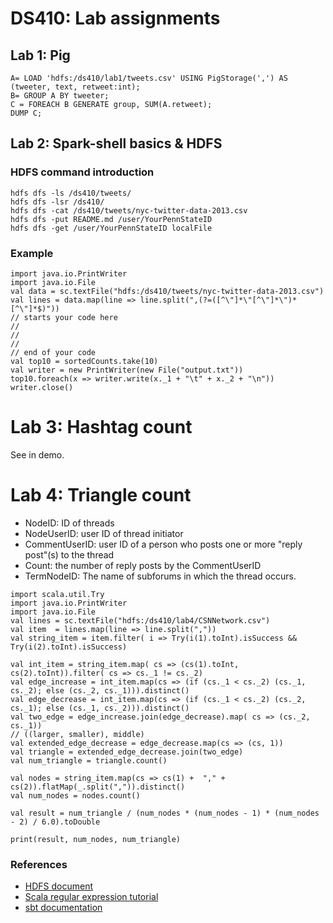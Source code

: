 # DS410: Lab assignments

## Lab 1: Pig

```
A= LOAD 'hdfs:/ds410/lab1/tweets.csv' USING PigStorage(',') AS (tweeter, text, retweet:int);
B= GROUP A BY tweeter;
C = FOREACH B GENERATE group, SUM(A.retweet);
DUMP C;
```

## Lab 2: Spark-shell basics & HDFS

### HDFS command introduction
```
hdfs dfs -ls /ds410/tweets/
hdfs dfs -lsr /ds410/
hdfs dfs -cat /ds410/tweets/nyc-twitter-data-2013.csv
hdfs dfs -put README.md /user/YourPennStateID
hdfs dfs -get /user/YourPennStateID localFile
```

### Example

```
import java.io.PrintWriter
import java.io.File
val data = sc.textFile("hdfs:/ds410/tweets/nyc-twitter-data-2013.csv")
val lines = data.map(line => line.split(",(?=([^\"]*\"[^\"]*\")*[^\"]*$)"))
// starts your code here
//
//
//
// end of your code
val top10 = sortedCounts.take(10)
val writer = new PrintWriter(new File("output.txt"))
top10.foreach(x => writer.write(x._1 + "\t" + x._2 + "\n"))
writer.close()
```
# Lab 3: Hashtag count
See in demo.

# Lab 4: Triangle count

* NodeID: ID of threads
* NodeUserID: user ID of thread initiator
* CommentUserID: user ID of a person who posts one or more "reply post"(s) to the thread
* Count: the number of reply posts by the CommentUserID
* TermNodeID: The name of subforums in which the thread occurs.

```
import scala.util.Try
import java.io.PrintWriter
import java.io.File
val lines = sc.textFile("hdfs:/ds410/lab4/CSNNetwork.csv")
val item  = lines.map(line => line.split(","))
val string_item = item.filter( i => Try(i(1).toInt).isSuccess && Try(i(2).toInt).isSuccess)

val int_item = string_item.map( cs => (cs(1).toInt, cs(2).toInt)).filter( cs => cs._1 != cs._2)
val edge_increase = int_item.map(cs => (if (cs._1 < cs._2) (cs._1, cs._2); else (cs._2, cs._1))).distinct()
val edge_decrease = int_item.map(cs => (if (cs._1 < cs._2) (cs._2, cs._1); else (cs._1, cs._2))).distinct()
val two_edge = edge_increase.join(edge_decrease).map( cs => (cs._2, cs._1))
// ((larger, smaller), middle)
val extended_edge_decrease = edge_decrease.map(cs => (cs, 1))
val triangle = extended_edge_decrease.join(two_edge)
val num_triangle = triangle.count()

val nodes = string_item.map(cs => cs(1) +  "," + cs(2)).flatMap(_.split(",")).distinct()
val num_nodes = nodes.count()

val result = num_triangle / (num_nodes * (num_nodes - 1) * (num_nodes - 2) / 6.0).toDouble

print(result, num_nodes, num_triangle)
```

### References
* [HDFS document](https://hadoop.apache.org/docs/r2.4.1/hadoop-project-dist/hadoop-common/FileSystemShell.html)
* [Scala regular expression tutorial](https://www.tutorialspoint.com/scala/scala_regular_expressions.htm)
* [sbt documentation](http://www.scala-sbt.org/0.13/docs/index.html)

